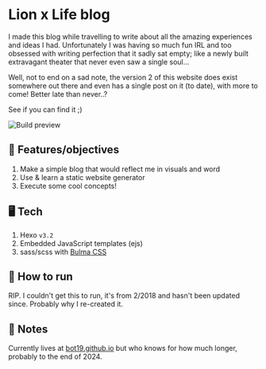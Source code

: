 # Lion x Life blog

I made this blog while travelling to write about all the amazing experiences and ideas I had. Unfortunately I was having so much fun IRL and too obsessed with writing perfection that it sadly sat empty; like a newly built extravagant theater that never even saw a single soul...

Well, not to end on a sad note, the version 2 of this website does exist somewhere out there and even has a single post on it (to date), with more to come! Better late than never..?

See if you can find it ;)

![Build preview](static/preview.png)

## 🏁 Features/objectives

1. Make a simple blog that would reflect me in visuals and word
2. Use & learn a static website generator
3. Execute some cool concepts!

## 🖥️ Tech

1. Hexo `v3.2`
2. Embedded JavaScript templates (ejs)
3. sass/scss with [Bulma CSS](https://bulma.io/)

## 🚀 How to run

RIP. I couldn't get this to run, it's from 2/2018 and hasn't been updated since. Probably why I re-created it.

## 📝 Notes

Currently lives at [bot19.github.io](https://bot19.github.io/) but who knows for how much longer, probably to the end of 2024.
